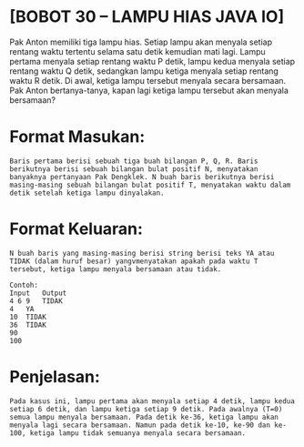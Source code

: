 # [BOBOT 30 – LAMPU HIAS JAVA IO] 
Pak Anton memiliki tiga lampu hias. Setiap lampu akan menyala setiap rentang waktu tertentu selama satu detik kemudian mati lagi. Lampu pertama menyala setiap rentang waktu P detik, lampu kedua menyala setiap rentang waktu Q detik, sedangkan lampu ketiga menyala setiap rentang waktu R detik. Di awal, ketiga lampu tersebut menyala secara bersamaan. Pak Anton bertanya-tanya, kapan lagi ketiga lampu tersebut akan menyala bersamaan? 

# Format Masukan:
	Baris pertama berisi sebuah tiga buah bilangan P, Q, R. Baris berikutnya berisi sebuah bilangan bulat positif N, menyatakan banyaknya pertanyaan Pak Dengklek. N buah baris berikutnya berisi masing-masing sebuah bilangan bulat positif T, menyatakan waktu dalam detik setelah ketiga lampu dinyalakan.
# Format Keluaran:
	N buah baris yang masing-masing berisi string berisi teks YA atau TIDAK (dalam huruf besar) yangvmenyatakan apakah pada waktu T tersebut, ketiga lampu menyala bersamaan atau tidak.

	Contoh:
	Input	Output
	4 6 9	TIDAK
	4	YA
	10	TIDAK
	36	TIDAK
	90
	100

# Penjelasan:
	Pada kasus ini, lampu pertama akan menyala setiap 4 detik, lampu kedua setiap 6 detik, dan lampu ketiga setiap 9 detik. Pada awalnya (T=0) semua lampu menyala bersamaan. Pada detik ke-36, ketiga lampu akan menyala lagi secara bersamaan. Namun pada detik ke-10, ke-90 dan ke-100, ketiga lampu tidak semuanya menyala secara bersamaan.
